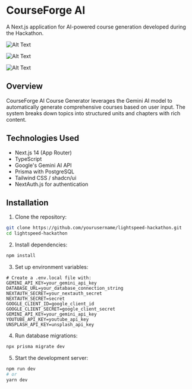# CourseForge AI

A Next.js application for AI-powered course generation developed during the Hackathon.

![Alt Text](https://github.com/Drake-knight/Lightspeed-hackathon/blob/main/public/hero.png)




![Alt Text](https://github.com/Drake-knight/Lightspeed-hackathon/blob/main/public/create.png)




![Alt Text](https://github.com/Drake-knight/Lightspeed-hackathon/blob/main/public/course.png)



## Overview

CourseForge AI Course Generator leverages the Gemini AI model to automatically generate comprehensive courses based on user input. The system breaks down topics into structured units and chapters with rich content.

## Technologies Used

- Next.js 14 (App Router)
- TypeScript
- Google's Gemini AI API
- Prisma with PostgreSQL
- Tailwind CSS / shadcn/ui
- NextAuth.js for authentication

## Installation

1. Clone the repository:

```bash
git clone https://github.com/yourusername/lightspeed-hackathon.git
cd lightspeed-hackathon
```

2. Install dependencies:

```bash
npm install
```

3. Set up environment variables:

```
# Create a .env.local file with:
GEMINI_API_KEY=your_gemini_api_key
DATABASE_URL=your_database_connection_string
NEXTAUTH_SECRET=your_nextauth_secret
NEXTAUTH_SECRET=secret
GOOGLE_CLIENT_ID=google_client_id
GOOGLE_CLIENT_SECRET=google_client_secret
GEMINI_API_KEY=your_gemini_api_key
YOUTUBE_API_KEY=youtube_api_key
UNSPLASH_API_KEY=unsplash_api_key
```

4. Run database migrations:

```bash
npx prisma migrate dev
```

5. Start the development server:

```bash
npm run dev
# or 
yarn dev
```


